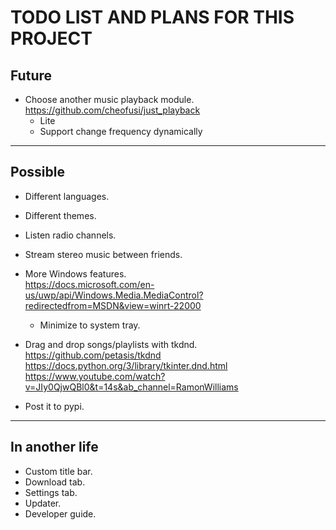 # TODO LIST AND PLANS FOR THIS PROJECT

## Future

- Choose another music playback module.
    <br>https://github.com/cheofusi/just_playback
    - Lite
    - Support change frequency dynamically

---

## Possible

- Different languages.
- Different themes.

- Listen radio channels.
- Stream stereo music between friends.

- More Windows features.
    <br>https://docs.microsoft.com/en-us/uwp/api/Windows.Media.MediaControl?redirectedfrom=MSDN&view=winrt-22000
  - Minimize to system tray.
- Drag and drop songs/playlists with tkdnd.
    <br>https://github.com/petasis/tkdnd
    <br>https://docs.python.org/3/library/tkinter.dnd.html
    <br>https://www.youtube.com/watch?v=JIy0QjwQBl0&t=14s&ab_channel=RamonWilliams

- Post it to pypi.

---

## In another life

- Custom title bar.
- Download tab.
- Settings tab.
- Updater.
- Developer guide.
